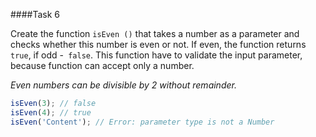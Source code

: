 ####Task 6

Create the function `isEven ()` that takes a number as a parameter and checks whether this number is even or not. If even, the function returns `true`, if odd -` false`. This function have to validate the input parameter, because function can accept only a number.

*Even numbers can be divisible by 2 without remainder.*

```js
isEven(3); // false
isEven(4); // true
isEven('Content'); // Error: parameter type is not a Number
```

